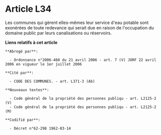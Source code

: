 # Article L34

Les communes qui gèrent elles-mêmes leur service d'eau potable sont exonérées de toute redevance qui serait due en raison de
l'occupation du domaine public par leurs canalisations ou réservoirs.

**Liens relatifs à cet article**

	**Abrogé par**:

	  - Ordonnance n°2006-460 du 21 avril 2006 - art. 7 (V) JORF 22 avril 2006 en vigueur le 1er juillet 2006

	**Cité par**:

	  - CODE DES COMMUNES. - art. L371-3 (Ab)

	**Nouveaux textes**:

	  - Code général de la propriété des personnes publiqu - art. L2125-2 (V)
	  - Code général de la propriété des personnes publiqu - art. L2125-2 (M)

	**Codifié par**:

	  - Décret n°62-298 1962-03-14
